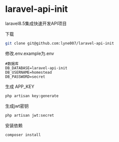 # laravel-api-init
laravel8.5集成快速开发API项目

下载
```bash
git clone git@github.com:lyne007/laravel-api-init
```
修改.env.example为.env
```shell
#数据库
DB_DATABASE=laravel-api-init
DB_USERNAME=homestead
DB_PASSWORD=secret
```

生成 APP_KEY
```bash
php artisan key:generate
```

生成jwt密钥
```bash
php artisan jwt:secret
```
安装依赖
```bash
composer install
```
